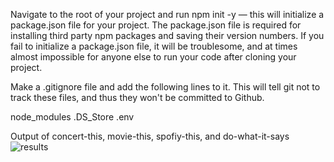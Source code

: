 Navigate to the root of your project and run npm init -y — this will initialize a package.json file for your project. The package.json file is required for installing third party npm packages and saving their version numbers. If you fail to initialize a package.json file, it will be troublesome, and at times almost impossible for anyone else to run your code after cloning your project.

Make a .gitignore file and add the following lines to it. This will tell git not to track these files, and thus they won't be committed to Github.

node_modules
.DS_Store
.env

Output of concert-this, movie-this, spofiy-this, and do-what-it-says
![results](https://user-images.githubusercontent.com/44451738/52539974-5057a480-2d52-11e9-936f-9da3cb3014b2.JPG)